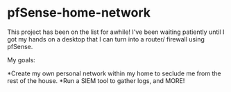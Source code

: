 # pfSense-home-network
This project has been on the list for awhile! I've been waiting patiently until I got my hands on a desktop that I can turn into a router/ firewall using pfSense. 

My goals:

*Create my own personal network within my home to seclude me from the rest of the house. 
*Run a SIEM tool to gather logs, and MORE!

